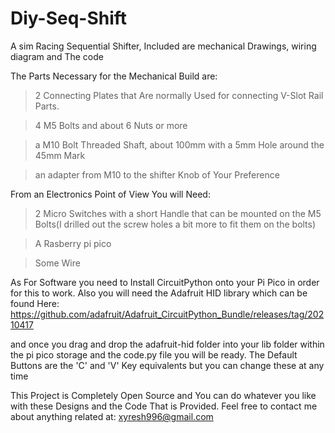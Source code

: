 # Diy-Seq-Shift
A sim Racing Sequential Shifter, Included are mechanical Drawings, wiring diagram and The code 

The Parts Necessary for the Mechanical Build are:
  >2 Connecting Plates that Are normally Used for connecting V-Slot Rail Parts. 
  
  >4 M5 Bolts and about 6 Nuts or more
  
  >a M10 Bolt Threaded Shaft, about 100mm with a 5mm Hole around the 45mm Mark 
  
  >an adapter from M10 to the shifter Knob of Your Preference
  
From an Electronics Point of View You will Need:
  
  >2 Micro Switches with a short Handle that can be mounted on the M5 Bolts(I drilled out the screw holes a bit more to fit them on the bolts)
  
  >A Rasberry pi pico
  
  >Some Wire

As For Software you need to Install CircuitPython onto your Pi Pico in order for this to work.
Also you will need the Adafruit HID library which can be found Here:
https://github.com/adafruit/Adafruit_CircuitPython_Bundle/releases/tag/20210417

and once you drag and drop the adafruit-hid folder into your lib folder within the pi pico storage
and the code.py file you will be ready.
The Default Buttons are the 'C' and 'V' Key equivalents but you can change these at any time

This Project is Completely Open Source and You can do whatever you like with these Designs and the Code That is Provided.
Feel free to contact me about anything related at:  xyresh996@gmail.com
